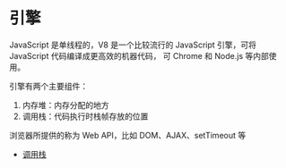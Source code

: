 # 引擎

JavaScript 是单线程的，V8 是一个比较流行的 JavaScript 引擎，可将 JavaScript 代码编译成更高效的机器代码， 可 Chrome 和 Node.js 等内部使用。

引擎有两个主要组件：

1. 内存堆：内存分配的地方
2. 调用栈：代码执行时栈帧存放的位置

浏览器所提供的称为 Web API，比如 DOM、AJAX、setTimeout 等

- [调用栈](./调用栈.md)
